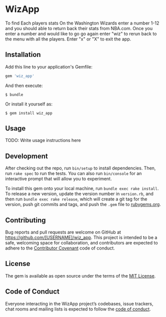 # WizApp


To find Each players stats On the Washington Wizards enter a number 1-12 and you should able to return back their stats from NBA.com. Once you enter a number and would like to go go again enter "wiz" to rerun back to the menu with all the players. Enter "x" or "X" to exit the app.

## Installation

Add this line to your application's Gemfile:

```ruby
gem 'wiz_app'
```

And then execute:

    $ bundle

Or install it yourself as:

    $ gem install wiz_app

## Usage

TODO: Write usage instructions here

## Development

After checking out the repo, run `bin/setup` to install dependencies. Then, run `rake spec` to run the tests. You can also run `bin/console` for an interactive prompt that will allow you to experiment.

To install this gem onto your local machine, run `bundle exec rake install`. To release a new version, update the version number in `version.rb`, and then run `bundle exec rake release`, which will create a git tag for the version, push git commits and tags, and push the `.gem` file to [rubygems.org](https://rubygems.org).

## Contributing

Bug reports and pull requests are welcome on GitHub at https://github.com/[USERNAME]/wiz_app. This project is intended to be a safe, welcoming space for collaboration, and contributors are expected to adhere to the [Contributor Covenant](http://contributor-covenant.org) code of conduct.

## License

The gem is available as open source under the terms of the [MIT License](https://opensource.org/licenses/MIT).

## Code of Conduct

Everyone interacting in the WizApp project’s codebases, issue trackers, chat rooms and mailing lists is expected to follow the [code of conduct](https://github.com/[USERNAME]/wiz_app/blob/master/CODE_OF_CONDUCT.md).
